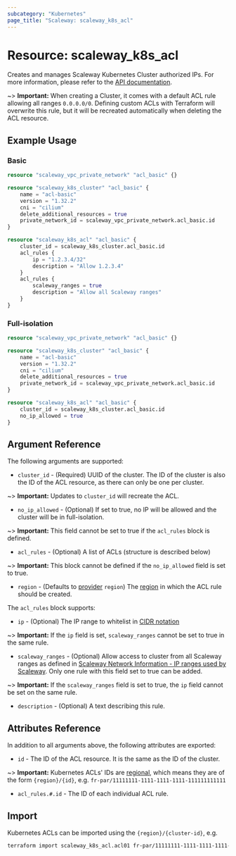```yaml
---
subcategory: "Kubernetes"
page_title: "Scaleway: scaleway_k8s_acl"
---
```


# Resource: scaleway_k8s_acl

Creates and manages Scaleway Kubernetes Cluster authorized IPs.
For more information, please refer to the [API documentation](https://www.scaleway.com/en/developers/api/kubernetes/#path-access-control-list-add-new-acls).

~> **Important:** When creating a Cluster, it comes with a default ACL rule allowing all ranges `0.0.0.0/0`.
Defining custom ACLs with Terraform will overwrite this rule, but it will be recreated automatically when deleting the ACL resource.

## Example Usage

### Basic

```terraform
resource "scaleway_vpc_private_network" "acl_basic" {}

resource "scaleway_k8s_cluster" "acl_basic" {
	name = "acl-basic"
	version = "1.32.2"
	cni = "cilium"
	delete_additional_resources = true
	private_network_id = scaleway_vpc_private_network.acl_basic.id
}

resource "scaleway_k8s_acl" "acl_basic" {
	cluster_id = scaleway_k8s_cluster.acl_basic.id
	acl_rules {
		ip = "1.2.3.4/32"
		description = "Allow 1.2.3.4"
	}
	acl_rules {
		scaleway_ranges = true
		description = "Allow all Scaleway ranges"
	}
}
```

### Full-isolation

```terraform
resource "scaleway_vpc_private_network" "acl_basic" {}

resource "scaleway_k8s_cluster" "acl_basic" {
	name = "acl-basic"
	version = "1.32.2"
	cni = "cilium"
	delete_additional_resources = true
	private_network_id = scaleway_vpc_private_network.acl_basic.id
}

resource "scaleway_k8s_acl" "acl_basic" {
	cluster_id = scaleway_k8s_cluster.acl_basic.id
	no_ip_allowed = true
}
```

## Argument Reference

The following arguments are supported:

- `cluster_id` - (Required) UUID of the cluster. The ID of the cluster is also the ID of the ACL resource, as there can only be one per cluster.

~> **Important:** Updates to `cluster_id` will recreate the ACL.

- `no_ip_allowed` - (Optional) If set to true, no IP will be allowed and the cluster will be in full-isolation.

~> **Important:** This field cannot be set to true if the `acl_rules` block is defined.

- `acl_rules` - (Optional) A list of ACLs (structure is described below)

~> **Important:** This block cannot be defined if the `no_ip_allowed` field is set to true.

- `region` - (Defaults to [provider](../index.md#arguments-reference) `region`) The [region](../guides/regions_and_zones.md#regions) in which the ACL rule should be created.

The `acl_rules` block supports:

- `ip` - (Optional) The IP range to whitelist in [CIDR notation](https://en.wikipedia.org/wiki/Classless_Inter-Domain_Routing#CIDR_notation)

~> **Important:** If the `ip` field is set, `scaleway_ranges` cannot be set to true in the same rule.

- `scaleway_ranges` - (Optional) Allow access to cluster from all Scaleway ranges as defined in [Scaleway Network Information - IP ranges used by Scaleway](https://www.scaleway.com/en/docs/console/account/reference-content/scaleway-network-information/#ip-ranges-used-by-scaleway).
Only one rule with this field set to true can be added.

~> **Important:** If the `scaleway_ranges` field is set to true, the `ip` field cannot be set on the same rule.

- `description` - (Optional) A text describing this rule.

## Attributes Reference

In addition to all arguments above, the following attributes are exported:

- `id` - The ID of the ACL resource. It is the same as the ID of the cluster.

~> **Important:** Kubernetes ACLs' IDs are [regional](../guides/regions_and_zones.md#resource-ids), which means they are of the form `{region}/{id}`, e.g. `fr-par/11111111-1111-1111-1111-111111111111`

- `acl_rules.#.id` - The ID of each individual ACL rule.

## Import

Kubernetes ACLs can be imported using the `{region}/{cluster-id}`, e.g.

```bash
terraform import scaleway_k8s_acl.acl01 fr-par/11111111-1111-1111-1111-111111111111
```